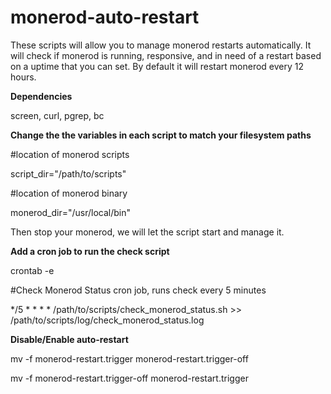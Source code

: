 # monerod-auto-restart

These scripts will allow you to manage monerod restarts automatically.
It will check if monerod is running, responsive, and in need of a restart based on a uptime that you can set.  By default it will restart monerod every 12 hours.

**Dependencies**

screen, curl, pgrep, bc

**Change the the variables in each script to match your filesystem paths**

#location of monerod scripts

script_dir="/path/to/scripts"

#location of monerod binary

monerod_dir="/usr/local/bin"

Then stop your monerod, we will let the script start and manage it.

**Add a cron job to run the check script**

crontab -e

#Check Monerod Status cron job, runs check every 5 minutes

*/5 * * * * /path/to/scripts/check_monerod_status.sh >> /path/to/scripts/log/check_monerod_status.log

**Disable/Enable auto-restart**

mv -f monerod-restart.trigger monerod-restart.trigger-off

mv -f monerod-restart.trigger-off monerod-restart.trigger

